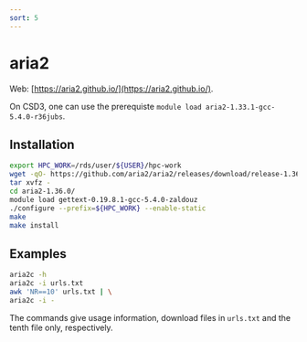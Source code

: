 ```yaml
---
sort: 5
---
```


# aria2

Web: [https://aria2.github.io/](https://aria2.github.io/).

On CSD3, one can use the prerequiste `module load aria2-1.33.1-gcc-5.4.0-r36jubs`.

## Installation

```bash
export HPC_WORK=/rds/user/${USER}/hpc-work
wget -qO- https://github.com/aria2/aria2/releases/download/release-1.36.0/aria2-1.36.0.tar.gz | \
tar xvfz -
cd aria2-1.36.0/
module load gettext-0.19.8.1-gcc-5.4.0-zaldouz
./configure --prefix=${HPC_WORK} --enable-static
make
make install
```

## Examples

```bash
aria2c -h
aria2c -i urls.txt
awk 'NR==10' urls.txt | \
aria2c -i -
```

The commands give usage information, download files in `urls.txt` and the tenth file only, respectively.

